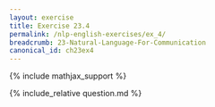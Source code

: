 ```yaml
---
layout: exercise
title: Exercise 23.4
permalink: /nlp-english-exercises/ex_4/
breadcrumb: 23-Natural-Language-For-Communication
canonical_id: ch23ex4
---
```


{% include mathjax_support %}
<div id="hiddden">{% include_relative question.md %}</div>